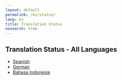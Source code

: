 ```yaml
---
layout: default
permalink: /es/status/
lang: es
title: Translation Status
nosearch: true
---
```


## Translation Status - All Languages

- [Spanish]({{site.baseurl}}/es/status/)
- [German]({{site.baseurl}}/de/status/)
- [Bahasa Indonesia]({{site.basurl}}/id/status/)

